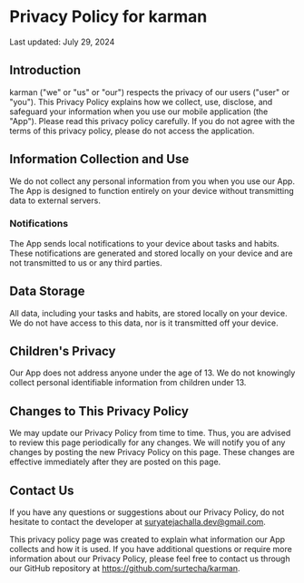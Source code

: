 # Privacy Policy for karman

Last updated: July 29, 2024

## Introduction

karman ("we" or "us" or "our") respects the privacy of our users ("user" or "you"). This Privacy Policy explains how we collect, use, disclose, and safeguard your information when you use our mobile application (the "App"). Please read this privacy policy carefully. If you do not agree with the terms of this privacy policy, please do not access the application.

## Information Collection and Use

We do not collect any personal information from you when you use our App. The App is designed to function entirely on your device without transmitting data to external servers.

### Notifications

The App sends local notifications to your device about tasks and habits. These notifications are generated and stored locally on your device and are not transmitted to us or any third parties.

## Data Storage

All data, including your tasks and habits, are stored locally on your device. We do not have access to this data, nor is it transmitted off your device.

## Children's Privacy

Our App does not address anyone under the age of 13. We do not knowingly collect personal identifiable information from children under 13.

## Changes to This Privacy Policy

We may update our Privacy Policy from time to time. Thus, you are advised to review this page periodically for any changes. We will notify you of any changes by posting the new Privacy Policy on this page. These changes are effective immediately after they are posted on this page.

## Contact Us

If you have any questions or suggestions about our Privacy Policy, do not hesitate to contact the developer at suryatejachalla.dev@gmail.com.

This privacy policy page was created to explain what information our App collects and how it is used. If you have additional questions or require more information about our Privacy Policy, please feel free to contact us through our GitHub repository at https://github.com/surtecha/karman.
